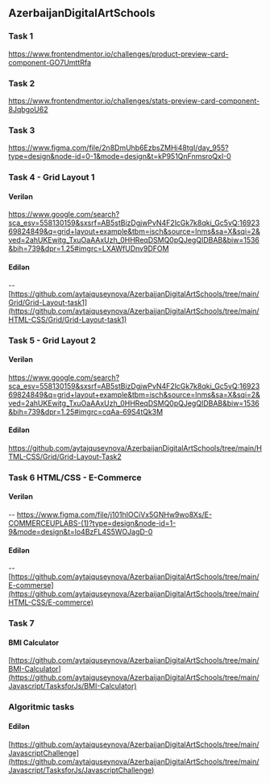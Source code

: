 ﻿## AzerbaijanDigitalArtSchools
### Task 1 
https://www.frontendmentor.io/challenges/product-preview-card-component-GO7UmttRfa
### Task 2
https://www.frontendmentor.io/challenges/stats-preview-card-component-8JqbgoU62
### Task 3
https://www.figma.com/file/2n8DmUhb6EzbsZMHi48tgI/day_955?type=design&node-id=0-1&mode=design&t=kP951QnFnmsroQxI-0
### Task 4 - Grid Layout 1
#### Verilən
https://www.google.com/search?sca_esv=558130159&sxsrf=AB5stBizDgjwPvN4F2lcGk7k8qki_Gc5vQ:1692369824849&q=grid+layout+example&tbm=isch&source=lnms&sa=X&sqi=2&ved=2ahUKEwitg_TxuOaAAxUzh_0HHReqDSMQ0pQJegQIDBAB&biw=1536&bih=739&dpr=1.25#imgrc=LXAWfUDnv9DFOM
#### Edilən
-- [https://github.com/aytajquseynova/AzerbaijanDigitalArtSchools/tree/main/Grid/Grid-Layout-task1](https://github.com/aytajquseynova/AzerbaijanDigitalArtSchools/tree/main/HTML-CSS/Grid/Grid-Layout-task1)
### Task 5 - Grid Layout 2
#### Verilən
https://www.google.com/search?sca_esv=558130159&sxsrf=AB5stBizDgjwPvN4F2lcGk7k8qki_Gc5vQ:1692369824849&q=grid+layout+example&tbm=isch&source=lnms&sa=X&sqi=2&ved=2ahUKEwitg_TxuOaAAxUzh_0HHReqDSMQ0pQJegQIDBAB&biw=1536&bih=739&dpr=1.25#imgrc=cqAa-69S4tQk3M
#### Edilən 
https://github.com/aytajquseynova/AzerbaijanDigitalArtSchools/tree/main/HTML-CSS/Grid/Grid-Layout-Task2
### Task 6 HTML/CSS - E-Commerce
#### Verilən
-- https://www.figma.com/file/j101hIOCiVx5GNHw9wo8Xs/E-COMMERCEUPLABS-(1)?type=design&node-id=1-9&mode=design&t=lo4BzFL4S5WOJagD-0
#### Edilən 
-- [https://github.com/aytajquseynova/AzerbaijanDigitalArtSchools/tree/main/E-commerse](https://github.com/aytajquseynova/AzerbaijanDigitalArtSchools/tree/main/HTML-CSS/E-commerce)
### Task 7 
#### BMI Calculator
[https://github.com/aytajquseynova/AzerbaijanDigitalArtSchools/tree/main/BMI-Calculator](https://github.com/aytajquseynova/AzerbaijanDigitalArtSchools/tree/main/Javascript/TasksforJs/BMI-Calculator)
### Algoritmic tasks
#### Edilən
[https://github.com/aytajquseynova/AzerbaijanDigitalArtSchools/tree/main/JavascriptChallenge](https://github.com/aytajquseynova/AzerbaijanDigitalArtSchools/tree/main/Javascript/TasksforJs/JavascriptChallenge)



